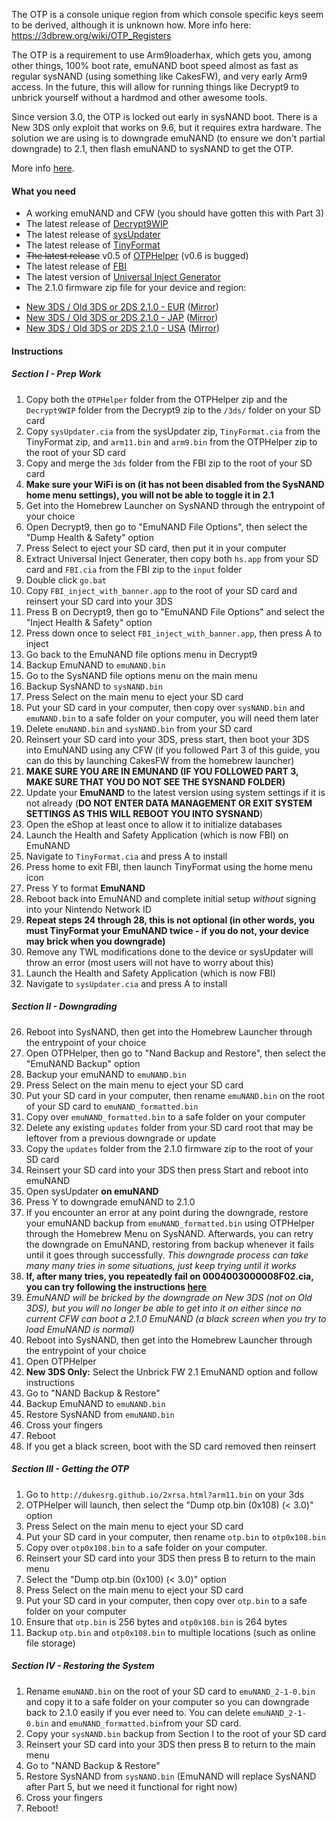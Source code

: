 The OTP is a console unique region from which console specific keys seem to be derived, although it is unknown how. More info here: https://3dbrew.org/wiki/OTP_Registers

The OTP is a requirement to use Arm9loaderhax, which gets you, among other things, 100% boot rate, emuNAND boot speed almost as fast as regular sysNAND (using something like CakesFW), and very early Arm9 access. In the future, this will allow for running things like Decrypt9 to unbrick yourself without a hardmod and other awesome tools.

Since version 3.0, the OTP is locked out early in sysNAND boot. There is a New 3DS only exploit that works on 9.6, but it requires extra hardware. The solution we are using is to downgrade emuNAND (to ensure we don't partial downgrade) to 2.1, then flash emuNAND to sysNAND to get the OTP.

More info [here](https://github.com/Plailect/Guide/wiki/OTP-Info).

#### What you need

* A working emuNAND and CFW (you should have gotten this with Part 3)
* The latest release of [Decrypt9WIP](https://github.com/d0k3/Decrypt9WIP/releases)
* The latest release of [sysUpdater](https://github.com/profi200/sysUpdater/releases/)
* The latest release of [TinyFormat](https://github.com/javimadgit/TinyFormat/releases)
* ~~The latest release~~ v0.5 of [OTPHelper](https://github.com/d0k3/OTPHelper/releases/tag/v0.5) (v0.6 is bugged)
* The latest release of [FBI](https://github.com/Steveice10/FBI/releases)
* The latest version of [Universal Inject Generator](https://github.com/d0k3/Universal-Inject-Generator/archive/master.zip)
* The 2.1.0 firmware zip file for your device and region:
 +    [New 3DS / Old 3DS or 2DS 2.1.0 - EUR](https://mega.nz/#!MhcxXJKA!xcx62RvFiu7oKzCveqxUlDX1icv9UI-7BB1MoiWfn-Q) ([Mirror](https://drive.google.com/file/d/0BzPfvjeuhqoDajdOM1QyQlhjRUk/view?usp=sharing))    
 +    [New 3DS / Old 3DS or 2DS 2.1.0 - JAP](https://mega.nz/#!Ix9Fnb6Q!33ujhZnFLL48aY6mE_jEXuMFtCB7cugdg1eRH1geK94) ([Mirror](https://drive.google.com/file/d/0BzPfvjeuhqoDYzBIckVEcW5IcW8/view?usp=sharing))   
 +    [New 3DS / Old 3DS or 2DS 2.1.0 - USA](https://mega.nz/#!EpExwB6K!jfMSznN3_aT14N7LyM_BDBonBQz0mQTs0fx5pURoneU) ([Mirror](https://drive.google.com/file/d/0BzPfvjeuhqoDWWtBODVzQWxpZ3c/view?usp=sharing))    

#### Instructions

##### Section I - Prep Work

1. Copy both the `OTPHelper` folder from the OTPHelper zip and the `Decrypt9WIP` folder from the Decrypt9 zip to the `/3ds/` folder on your SD card
2. Copy `sysUpdater.cia` from the sysUpdater zip, `TinyFormat.cia` from the TinyFormat zip, and `arm11.bin` and `arm9.bin` from the OTPHelper zip to the root of your SD card
3. Copy and merge the `3ds` folder from the FBI zip to the root of your SD card
3. **Make sure your WiFi is on (it has not been disabled from the SysNAND home menu settings), you will not be able to toggle it in 2.1**
2. Get into the Homebrew Launcher on SysNAND through the entrypoint of your choice
11. Open Decrypt9, then go to "EmuNAND File Options", then select the "Dump Health & Safety" option
12. Press Select to eject your SD card, then put it in your computer
13. Extract Universal Inject Generater, then copy both `hs.app` from your SD card and `FBI.cia` from the FBI zip to the `input` folder
14. Double click `go.bat`
15. Copy `FBI_inject_with_banner.app` to the root of your SD card and reinsert your SD card into your 3DS
16. Press B on Decrypt9, then go to "EmuNAND File Options" and select the "Inject Health & Safety" option
17. Press down once to select `FBI_inject_with_banner.app`, then press A to inject
18. Go back to the EmuNAND file options menu in Decrypt9
19. Backup EmuNAND to `emuNAND.bin`
19. Go to the SysNAND file options menu on the main menu
29. Backup SysNAND to `sysNAND.bin`
7. Press Select on the main menu to eject your SD card
8. Put your SD card in your computer, then copy over `sysNAND.bin` and `emuNAND.bin` to a safe folder on your computer, you will need them later
9. Delete `emuNAND.bin` and `sysNAND.bin` from your SD card
18. Reinsert your SD card into your 3DS, press start, then boot your 3DS into EmuNAND using any CFW (if you followed Part 3 of this guide, you can do this by launching CakesFW from the homebrew launcher)
11. **MAKE SURE YOU ARE IN EMUNAND (IF YOU FOLLOWED PART 3, MAKE SURE THAT YOU DO NOT SEE THE SYSNAND FOLDER)**
10. Update your **EmuNAND** to the latest version using system settings if it is not already (**DO NOT ENTER DATA MANAGEMENT OR EXIT SYSTEM SETTINGS AS THIS WILL REBOOT YOU INTO SYSNAND**)
11. Open the eShop at least once to allow it to initialize databases
19. Launch the Health and Safety Application (which is now FBI) on EmuNAND
20. Navigate to `TinyFormat.cia` and press A to install
21. Press home to exit FBI, then launch TinyFormat using the home menu icon
7. Press Y to format **EmuNAND**
8. Reboot back into EmuNAND and complete initial setup *without* signing into your Nintendo Network ID
9. **Repeat steps 24 through 28, this is not optional (in other words, you must TinyFormat your EmuNAND twice - if you do not, your device may brick when you downgrade)**
10. Remove any TWL modifications done to the device or sysUpdater will throw an error (most users will not have to worry about this)
19. Launch the Health and Safety Application (which is now FBI)
20. Navigate to `sysUpdater.cia` and press A to install

##### Section II - Downgrading
26. Reboot into SysNAND, then get into the Homebrew Launcher through the entrypoint of your choice
27. Open OTPHelper, then go to "Nand Backup and Restore", then select the "EmuNAND Backup" option
28. Backup your emuNAND to `emuNAND.bin`
29. Press Select on the main menu to eject your SD card
23. Put your SD card in your computer, then rename `emuNAND.bin` on the root of your SD card to `emuNAND_formatted.bin`
26. Copy over `emuNAND_formatted.bin` to a safe folder on your computer
24. Delete any existing `updates` folder from your SD card root that may be leftover from a previous downgrade or update
25. Copy the `updates` folder from the 2.1.0 firmware zip to the root of your SD card
27. Reinsert your SD card into your 3DS then press Start and reboot into emuNAND
28. Open sysUpdater **on emuNAND**
29. Press Y to downgrade emuNAND to 2.1.0
30. If you encounter an error at any point during the downgrade, restore your emuNAND backup from `emuNAND_formatted.bin` using OTPHelper through the Homebrew Menu on SysNAND. Afterwards, you can retry the downgrade on EmuNAND, restoring from backup whenever it fails until it goes through successfully. *This downgrade process can take many many tries in some situations, just keep trying until it works*
31. **If, after many tries, you repeatedly fail on 0004003000008F02.cia, you can try following the instructions [here](https://github.com/Plailect/Guide/wiki/0004003000008F02.cia)**
31. *EmuNAND will be bricked by the downgrade on New 3DS (not on Old 3DS), but you will no longer be able to get into it on either since no current CFW can boot a 2.1.0 EmuNAND (a black screen when you try to load EmuNAND is normal)*
32. Reboot into SysNAND, then get into the Homebrew Launcher through the entrypoint of your choice
33. Open OTPHelper
33. **New 3DS Only:** Select the Unbrick FW 2.1 EmuNAND option and follow instructions
33. Go to "NAND Backup & Restore"
33. Backup EmuNAND to `emuNAND.bin`
34. Restore SysNAND from `emuNAND.bin`
35. Cross your fingers
36. Reboot
37. If you get a black screen, boot with the SD card removed then reinsert

##### Section III - Getting the OTP

1. Go to `http://dukesrg.github.io/2xrsa.html?arm11.bin` on your 3ds
2. OTPHelper will launch, then select the "Dump otp.bin (0x108) (< 3.0)" option
3. Press Select on the main menu to eject your SD card
4. Put your SD card in your computer, then rename `otp.bin` to `otp0x108.bin`		
5. Copy over `otp0x108.bin` to a safe folder on your computer.		
6. Reinsert your SD card into your 3DS then press B to return to the main menu
7. Select the "Dump otp.bin (0x100) (< 3.0)" option
8. Press Select on the main menu to eject your SD card
9. Put your SD card in your computer, then copy over `otp.bin` to a safe folder on your computer
10. Ensure that `otp.bin` is 256 bytes and `otp0x108.bin` is 264 bytes
11. Backup `otp.bin` and `otp0x108.bin` to multiple locations (such as online file storage)

##### Section IV - Restoring the System
1. Rename `emuNAND.bin` on the root of your SD card to `emuNAND_2-1-0.bin` and copy it to a safe folder on your computer so you can downgrade back to 2.1.0 easily if you ever need to. You can delete `emuNAND_2-1-0.bin` and `emuNAND_formatted.bin`from your SD card.
2. Copy your `sysNAND.bin` backup from Section I to the root of your SD card
2. Reinsert your SD card into your 3DS then press B to return to the main menu
3. Go to "NAND Backup & Restore"
4. Restore SysNAND from `sysNAND.bin` (EmuNAND will replace SysNAND after Part 5, but we need it functional for right now)
5. Cross your fingers
6. Reboot!